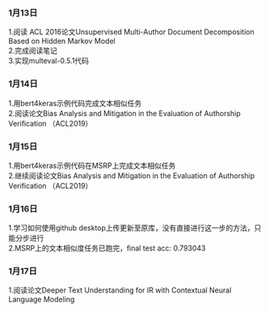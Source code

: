 ### 1月13日
1.阅读 ACL 2016论文Unsupervised Multi-Author Document Decomposition Based on Hidden Markov Model  
2.完成阅读笔记  
3.实现multeval-0.5.1代码  

### 1月14日
1.用bert4keras示例代码完成文本相似任务  
2.阅读论文Bias Analysis and Mitigation in the Evaluation of Authorship Verification （ACL2019）  

### 1月15日
1.用bert4keras示例代码在MSRP上完成文本相似任务  
2.继续阅读论文Bias Analysis and Mitigation in the Evaluation of Authorship Verification （ACL2019）  

### 1月16日
1.学习如何使用github desktop上传更新至原库，没有直接进行这一步的方法，只能分步进行  
2.MSRP上的文本相似度任务已跑完，final test acc: 0.793043  

### 1月17日
1.阅读论文Deeper Text Understanding for IR with Contextual Neural Language Modeling  
